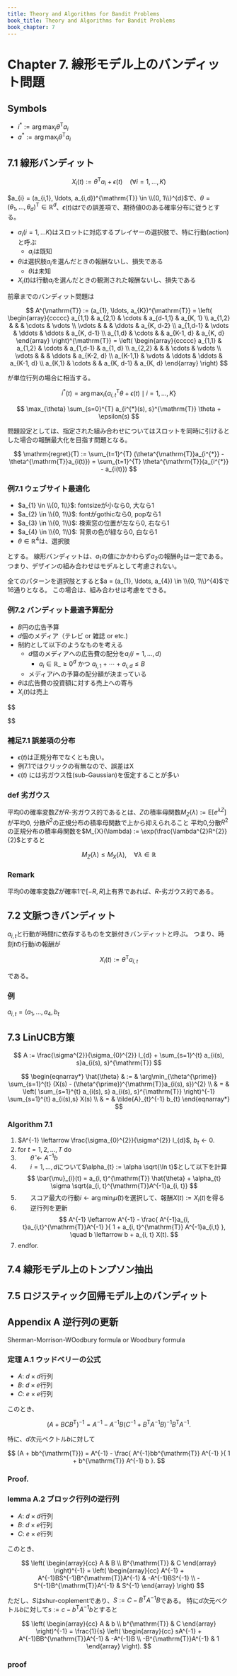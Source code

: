 ```yaml
---
title: Theory and Algorithms for Bandit Problems
book_title: Theory and Algorithms for Bandit Problems
book_chapter: 7
---
```


# Chapter 7. 線形モデル上のバンディット問題

## Symbols
* $i^{*} := \arg \max_{i} \theta^{\mathrm{T}} a_{i}$
* $a^{*} := \arg \max_{i} \theta^{\mathrm{T}} a_{i}$

## 7.1 線形バンディット

$$
    X_{i}(t) := \theta ^{\mathrm{T}} a_{i} + \epsilon(t) 
    \quad
    (\forall i = 1, \ldots, K)
$$

$a_{i} = (a_{i,1}, \ldots, a_{i,d})^{\mathrm{T}} \in \\{0, 1\\}^{d}$で、$\theta = (\theta_{1}, \ldots, \theta_{d})^{\mathrm{T}} \in \mathbb{R}^{d}$、$\epsilon(t)$は$t$での誤差項で、期待値0のある確率分布に従うとする。

* $a_{i} (i = 1, \ldots K)$はスロットに対応するプレイヤーの選択肢で、特に行動(action)と呼ぶ
    * $a_{i}$は既知
* $\theta$は選択肢$a_{i}$を選んだときの報酬ないし、損失である
    * $\theta$は未知
* $X_{i}(t)$は行動$a_{i}$を選んだときの観測された報酬ないし、損失である

前章までのバンディット問題は

$$
    A^{\mathrm{T}} := (a_{1}, \ldots, a_{K})^{\mathrm{T}} 
        = 
       \left(
           \begin{array}{ccccc}
               a_{1,1}   & a_{2,1} & \cdots & a_{d-1,1}  & a_{K, 1} \\
               a_{1,2}   &         &        & \cdots     & \vdots \\
               \vdots    &         &        & \ddots     & a_{K, d-2} \\
               a_{1,d-1} & \vdots  & \ddots & \ddots     & a_{K, d-1} \\
               a_{1,d}   & \cdots  &        & a_{K-1, d} & a_{K, d}
           \end{array}
       \right)^{\mathrm{T}}
       = 
       \left(
           \begin{array}{ccccc}
               a_{1,1}   & a_{1,2} & \cdots & a_{1,d-1}  & a_{1, d} \\
               a_{2,2}   &         &        & \cdots     & \vdots \\
               \vdots    &         &        & \ddots     & a_{K-2, d} \\
               a_{K-1,1} & \vdots  & \ddots & \ddots     & a_{K-1, d} \\
               a_{K,1}   & \cdots  &        & a_{K, d-1} & a_{K, d}
           \end{array}
       \right)
$$

が単位行列の場合に相当する。

$$
    i^{*}(t) = \arg\max_{i} \{a_{i, t}^{\mathrm{T}} \theta + \epsilon(t) \mid i = 1, \ldots, K\}
$$

$$
    \max_{\theta} \sum_{s=0}^{T} a_{i^{*}(s), s}^{\mathrm{T}} \theta + \epsilon(s)
$$

問題設定としては、指定された組み合わせについてはスロットを同時に引けるとした場合の報酬最大化を目指す問題となる。

$$
    \mathrm{regret}(T)
        := \sum_{t=1}^{T} (\theta^{\mathrm{T}}a_{i^{*}} - \theta^{\mathrm{T}}a_{i(t)})
        = \sum_{t=1}^{T} \theta^{\mathrm{T}}(a_{i^{*}} - a_{i(t)})
$$

### 例7.1 ウェブサイト最適化
* $a_{1} \in \\{0, 1\\}$: fontsizeが小なら0, 大なら1
* $a_{2} \in \\{0, 1\\}$: fontがgothicなら0, popなら1
* $a_{3} \in \\{0, 1\\}$: 検索窓の位置が左なら0, 右なら1
* $a_{4} \in \\{0, 1\\}$: 背景の色が緑なら0, 白なら1
* $\theta \in \mathbb{R}^{4}$は、選択肢

とする。
線形バンディットは、$a_{1}$の値にかかわらず$a_{2}$の報酬$\theta_{2}$は一定である。
つまり、デザインの組み合わせはモデルとして考慮されない。

全てのパターンを選択肢とすると$a = (a_{1}, \ldots, a_{4}) \in \\{0, 1\\}^{4}$で16通りとなる。
この場合は、組み合わせは考慮をできる。


### 例7.2 バンディット最適予算配分
* $B$円の広告予算
* $d$個のメディア（テレビ or 雑誌 or etc.)
* 制約として以下のようなものを考える
    * $d$個のメディアへの広告費の配分を$a_{i} (i = 1,\ldots, d)$
        * $a_{i} \in \mathbb{R}\_{\ge 0}^{d}$ かつ $a_{i,1} + \cdots + a_{i,d} \leq B$
    * メディア$i$への予算の配分額が決まっている
* $\theta$は広告費の投資額に対する売上への寄与
* $X_{i}(t)$は売上

$$
    
$$

### 補足7.1 誤差項の分布
* $\epsilon(t)$は正規分布でなくとも良い。
* 例7.1ではクリックの有無なので、誤差はX
* $\epsilon(t)$ には劣ガウス性(sub-Gaussian)を仮定することが多い


### def 劣ガウス
平均0の確率変数$Z$が$R$-劣ガウス的であるとは、$Z$の積率母関数$M_{Z}(\lambda):=\mathrm{E}[e^{\lambda Z}]$が平均0, 分散$R^{2}$の正規分布の積率母関数で上から抑えられること
平均0,分散$R^{2}$の正規分布の積率母関数を$M_{X}(\lambda) := \exp(\frac{\lambda^{2}R^{2}}{2}$とすると

$$
    M_{Z}(\lambda) \leq M_{X}(\lambda),
    \quad
    \forall \lambda \in \mathbb{R}
$$

### Remark
平均0の確率変数$Z$が確率1で$[-R, R]$上有界であれば、$R$-劣ガウス的である。


## 7.2 文脈つきバンディット
$a_{i,t}$と行動が時間$t$に依存するものを文脈付きバンディットと呼ぶ。
つまり、時刻$t$の行動$i$の報酬が

$$
    X_{i}(t) := \theta^{\mathrm{T}}a_{i,t}
$$

である。

### 例
$a_{i, t} = (a_{1}, \ldots, a_{4}, b_{t}$

## 7.3 LinUCB方策

$$
    A := \frac{\sigma^{2}}{\sigma_{0}^{2}} I_{d}
        + \sum_{s=1}^{t} a_{i(s), s}a_{i(s), s}^{\mathrm{T}}
$$

$$
\begin{eqnarray*}
    \hat{\theta}
        & := & \arg\min_{\theta^{\prime}}
            \sum_{s=1}^{t} (X(s) - (\theta^{\prime})^{\mathrm{T}}a_{i(s), s})^{2}
        \\
        & = & 
            \left(
                \sum_{s=1}^{t} a_{i(s), s} a_{i(s), s}^{\mathrm{T}}
            \right)^{-1}
            \sum_{s=1}^{t} a_{i(s),s} X(s)
        \\
        & = & 
           \tilde{A}_{t}^{-1} b_{t}
\end{eqnarray*}
$$

### Algorithm 7.1

1. $A^{-1} \leftarrow \frac{\sigma_{0}^{2}}{\sigma^{2}} I_{d}$, $b_{t} \leftarrow 0$.
2. for $t=1, 2, \ldots, T$ do
3. 　　$\hat{\theta} \leftarrow A^{-1}b$
4. 　　$i = 1, \ldots, d$について$\alpha_{t} := \alpha \sqrt{\ln t}$として以下を計算
$$
    \bar{\mu}_{i}(t)
        = a_{i, t}^{\mathrm{T}} \hat{\theta} 
            + \alpha_{t} \sigma \sqrt{a_{i, t}^{\mathrm{T}}A^{-1}a_{i, t}}
$$
5. 　　スコア最大の行動$i \leftarrow \arg\min_{i} \bar{\mu}(t)$を選択して、報酬$X(t) := X_{i}(t)$を得る
6. 　　逆行列を更新
$$
    A^{-1} 
        \leftarrow
        A^{-1} 
        - \frac{
            A^{-1}a_{i, t}a_{i,t}^{\mathrm{T}}A^{-1}
        }{
            1 + a_{i, t}^{\mathrm{T}} A^{-1}a_{i,t}
        },
    \quad
    b \leftarrow b + a_{i, t} X(t).
$$
7. endfor.

## 7.4 線形モデル上のトンプソン抽出

## 7.5 ロジスティック回帰モデル上のバンディット



## Appendix A 逆行列の更新
Sherman-Morrison-WOodbury formula or Woodbury formula

### 定理 A.1 ウッドベリーの公式
* $A$: $d \times d$行列
* $B$: $d \times e$行列
* $C$: $e \times e$行列

このとき、

$$
    (A + BCB^{\mathrm{T}})^{-1}
        = A^{-1} - A^{-1}B(C^{-1} + B^{\mathrm{T}} A^{-1}B)^{-1}B^{\mathrm{T}}A^{-1}.
$$

特に、$d$次元ベクトル$b$に対して

$$
    (A + bb^{\mathrm{T}})
        = A^{-1} 
        - \frac{
            A^{-1}bb^{\mathrm{T}} A^{-1}
        }{
            1 + b^{\mathrm{T}} A^{-1} b
        }.
$$

### Proof.

### lemma A.2 ブロック行列の逆行列
* $A$: $d \times d$行列
* $B$: $d \times e$行列
* $C$: $e \times e$行列

このとき、

$$
    \left(
        \begin{array}{cc}
            A              & B \\
            B^{\mathrm{T}} & C
        \end{array}
    \right)^{-1}
    = \left(
        \begin{array}{cc}
            A^{-1} + A^{-1}BS^{-1}B^{\mathrm{T}}A^{-1} & -A^{-1}BS^{-1} \\
            -S^{-1}B^{\mathrm{T}}A^{-1}                & S^{-1}
        \end{array}
    \right)
$$

ただし、$S$はshur-coplementであり、$S := C - B^{\mathrm{T}}A^{-1}B$である。
特に$d$次元ベクトル$b$に対して$s := c - b^{\mathrm{T}}A^{-1}b$とすると

$$
    \left(
        \begin{array}{cc}
            A              & b \\
            b^{\mathrm{T}} & C
        \end{array}
    \right)^{-1}
    = \frac{1}{s}
    \left(
        \begin{array}{cc}
            sA^{-1} + A^{-1}BB^{\mathrm{T}}A^{-1} & -A^{-1}B \\
            -B^{\mathrm{T}}A^{-1}                 & 1
        \end{array}
    \right).
$$


### proof

